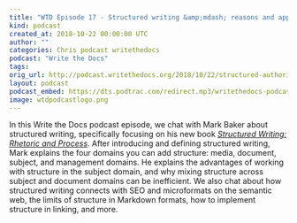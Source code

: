 ```yaml
---
title: "WTD Episode 17 - Structured writing &amp;mdash; reasons and approaches"
kind: podcast
created_at: 2018-10-22 00:00:00 UTC
author: ""
categories: Chris podcast writethedocs
podcast: "Write the Docs"
tags: 
orig_url: http://podcast.writethedocs.org/2018/10/22/structured-authoring-mark-baker/
layout: podcast
podcast_embed: https://dts.podtrac.com/redirect.mp3/writethedocs-podcast.s3-us-west-2.amazonaws.com/wtdpodcast_episode_17_structured_authoring.mp3
image: wtdpodcastlogo.png
---
```

In this Write the Docs podcast episode, we chat with Mark Baker about structured writing, specifically focusing on his new book [_Structured Writing: Rhetoric and Process_](https://www.amazon.com/Structured-Writing-Rhetoric-Mark-Baker/dp/1937434567). After introducing and defining structured writing, Mark explains the four domains you can add structure: media, document, subject, and management domains. He explains the advantages of working with structure in the subject domain, and why mixing structure across subject and document domains can be inefficient. We also chat about how structured writing connects with SEO and microformats on the semantic web, the limits of structure in Markdown formats, how to implement structure in linking, and more.